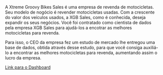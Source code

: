 A Xtreme Groovy Bikes Sales é uma empresa de revenda de motocicletas. Seu modelo de nogócio é revender motocicletas usadas. Com a crescente do valor dos veículos usados, a XGB Sales, como é conhecida, deseja expandir os seus negócios. Você foi contratado como cientista de dados pela empresa XGB Sales para ajudá-los a encotrar as melhores motocicletas para revenda. 

Para isso, o CEO da empresa fez um estudo de mercado lhe entregou uma base de dados, obtida através desse estudo, para que você consiga auxiliá-lo a encontrar as melhores motocicletas para revenda, aumentando assim o lucro da empresa.

[Link para o Dashboard](https://pricemotoindia.streamlit.app/)